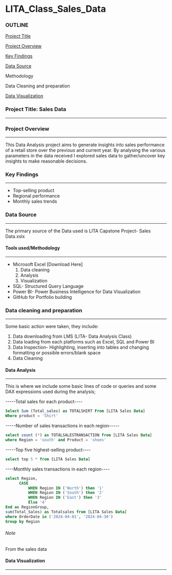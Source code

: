 # LITA_Class_Sales_Data

### OUTLINE 
[Project Title](#project-title) 

[Project Overview](#project-overview) 

[Key Findings](#key-findings)

[Data Source](#data-source)

Methodology 

Data Cleaning and preparation

[Data Visualization](#data-visualization) 



### Project Title: Sales Data
-----
### Project Overview 
------
This Data Analysis project aims to generate insights into sales performance of a retail store over the previous and current year. By analysing the various parameters in the data received I explored sales data to gather/uncover key insights to make reasonable decisions.

### Key Findings
----
- Top-selling product
- Regional performance
- Monthly sales trends

### Data Source
---
The primary source of the Data used is LITA Capstone Project- Sales Data.xslx

#### Tools used/Methodology 
------
- Microsoft Excel [Download Here]
  1. Data cleaning
  2. Analysis
  3. Visualization
- SQL- Structured Query Language
- Power BI- Power Business Intelligence for Data Visualization
- GitHub for Portfolio building

### Data cleaning and preparation 
----
Some basic action were taken, they include:
1. Data downloading from LMS (LITA- Data Analysis Class)
2. Data loading from each platforms such as Excel, SQL and Power BI
3. Data Inspection- Highlighting, inserting into tables and changing formatting or possible errors/blank space
4. Data Cleaning

#### Data Analysis
----
This is where we include some basic lines of code or queries and some DAX expressions used during the analysis;

-----Total sales for each product----
``` SQL
Select Sum (Total_sales) as TOTALSHIRT From [LITA Sales Data]
Where product = 'Shirt'
```

-----Number of sales transactions in each region-----
```SQL
select count (*) as TOTALSALESTRANSACTION from [LITA Sales Data]
where Region = 'south' and Product = 'shoes'
```

-----Top five highest-selling product----
```SQL
select top 5 * from [LITA Sales Data]
```

----Monthly sales transactions in each region---- 
```SQL
select Region,
      CASE
          WHEN Region IN ('North') then '1'
          WHEN Region IN ('South') then '2'
          WHEN Region IN ('East') then '3'
          Else '4'
End as RegionGroup,
sum(Total_Sales) as Totalsales from [LITA Sales Data]
where OrderDate in ('2024-04-01', '2024-04-30')
Group by Region
```
###### Note
From the sales data 


#### Data Visualization
-----

